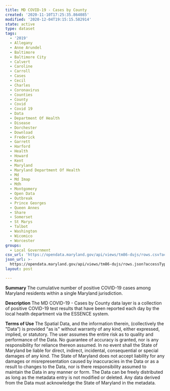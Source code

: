 ```yaml
---
title: MD COVID-19 - Cases by County
created: '2020-11-10T17:25:35.864085'
modified: '2020-12-04T19:15:15.582914'
state: active
type: dataset
tags:
  - '2019'
  - Allegany
  - Anne Arundel
  - Baltimore
  - Baltimore City
  - Calvert
  - Caroline
  - Carroll
  - Cases
  - Cecil
  - Charles
  - Coronavirus
  - Counties
  - County
  - Covid
  - Covid 19
  - Data
  - Department Of Health
  - Disease
  - Dorchester
  - Download
  - Frederick
  - Garrett
  - Harford
  - Health
  - Howard
  - Kent
  - Maryland
  - Maryland Department Of Health
  - Md
  - Md Imap
  - Mdh
  - Montgomery
  - Open Data
  - Outbreak
  - Prince Georges
  - Queen Annes
  - Share
  - Somerset
  - St Marys
  - Talbot
  - Washington
  - Wicomico
  - Worcester
groups:
  - Local Government
csv_url: 'https://opendata.maryland.gov/api/views/tm86-dujs/rows.csv?accessType=DOWNLOAD'
json_url: >-
  https://opendata.maryland.gov/api/views/tm86-dujs/rows.json?accessType=DOWNLOAD
layout: post

---
```

<b>Summary</b>
The cumulative number of positive COVID-19 cases among Maryland residents within a single Maryland jurisdiction.

<b>Description</b>
The MD COVID-19 - Cases by County data layer is a collection of positive COVID-19 test results that have been reported each day by the local health department via the ESSENCE system.

<b>Terms of Use</b>
The Spatial Data, and the information therein, (collectively the "Data") is provided "as is" without warranty of any kind, either expressed, implied, or statutory. The user assumes the entire risk as to quality and performance of the Data. No guarantee of accuracy is granted, nor is any responsibility for reliance thereon assumed. In no event shall the State of Maryland be liable for direct, indirect, incidental, consequential or special damages of any kind. The State of Maryland does not accept liability for any damages or misrepresentation caused by inaccuracies in the Data or as a result to changes to the Data, nor is there responsibility assumed to maintain the Data in any manner or form. The Data can be freely distributed as long as the metadata entry is not modified or deleted. Any data derived from the Data must acknowledge the State of Maryland in the metadata.
